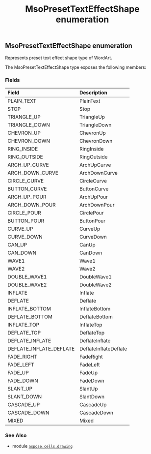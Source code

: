﻿---
title: MsoPresetTextEffectShape enumeration
second_title: Aspose.Cells for Python via .NET API References
description: 
type: docs
weight: 1030
url: /aspose.cells.drawing/msopresettexteffectshape/
is_root: false
---

## MsoPresetTextEffectShape enumeration

Represents preset text effect shape type of WordArt.



The MsoPresetTextEffectShape type exposes the following members:

### Fields
| Field | Description |
| :- | :- |
| PLAIN_TEXT | PlainText |
| STOP | Stop |
| TRIANGLE_UP | TriangleUp |
| TRIANGLE_DOWN | TriangleDown |
| CHEVRON_UP | ChevronUp |
| CHEVRON_DOWN | ChevronDown |
| RING_INSIDE | RingInside |
| RING_OUTSIDE | RingOutside |
| ARCH_UP_CURVE | ArchUpCurve |
| ARCH_DOWN_CURVE | ArchDownCurve |
| CIRCLE_CURVE | CircleCurve |
| BUTTON_CURVE | ButtonCurve |
| ARCH_UP_POUR | ArchUpPour |
| ARCH_DOWN_POUR | ArchDownPour |
| CIRCLE_POUR | CirclePour |
| BUTTON_POUR | ButtonPour |
| CURVE_UP | CurveUp |
| CURVE_DOWN | CurveDown |
| CAN_UP | CanUp |
| CAN_DOWN | CanDown |
| WAVE1 | Wave1 |
| WAVE2 | Wave2 |
| DOUBLE_WAVE1 | DoubleWave1 |
| DOUBLE_WAVE2 | DoubleWave2 |
| INFLATE | Inflate |
| DEFLATE | Deflate |
| INFLATE_BOTTOM | InflateBottom |
| DEFLATE_BOTTOM | DeflateBottom |
| INFLATE_TOP | InflateTop |
| DEFLATE_TOP | DeflateTop |
| DEFLATE_INFLATE | DeflateInflate |
| DEFLATE_INFLATE_DEFLATE | DeflateInflateDeflate |
| FADE_RIGHT | FadeRight |
| FADE_LEFT | FadeLeft |
| FADE_UP | FadeUp |
| FADE_DOWN | FadeDown |
| SLANT_UP | SlantUp |
| SLANT_DOWN | SlantDown |
| CASCADE_UP | CascadeUp |
| CASCADE_DOWN | CascadeDown |
| MIXED | Mixed |



### See Also
* module [`aspose.cells.drawing`](..)
